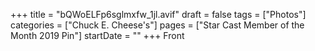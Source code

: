 +++
title = "bQWoELFp6sglmxfw_1jl.avif"
draft = false
tags = ["Photos"]
categories = ["Chuck E. Cheese's"]
pages = ["Star Cast Member of the Month 2019 Pin"]
startDate = ""
+++
Front
